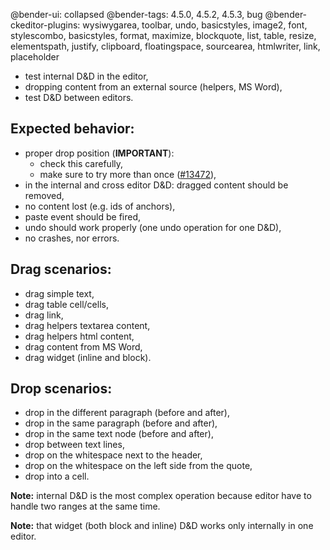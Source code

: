 @bender-ui: collapsed
@bender-tags: 4.5.0, 4.5.2, 4.5.3, bug
@bender-ckeditor-plugins: wysiwygarea, toolbar, undo, basicstyles, image2, font, stylescombo, basicstyles, format,
maximize, blockquote, list, table, resize, elementspath, justify, clipboard, floatingspace, sourcearea, htmlwriter,
link, placeholder

* test internal D&amp;D in the editor,
* dropping content from an external source (helpers, MS Word),
* test D&amp;D between editors.

Expected behavior:
------------------

* proper drop position (**IMPORTANT**):
	* check this carefully,
	* make sure to try more than once ([#13472](https://dev.ckeditor.com/ticket/13472)),
* in the internal and cross editor D&D: dragged content should be removed,
* no content lost (e.g. ids of anchors),
* paste event should be fired,
* undo should work properly (one undo operation for one D&D),
* no crashes, nor errors.

Drag scenarios:
---------------

* drag simple text,
* drag table cell/cells,
* drag link,
* drag helpers textarea content,
* drag helpers html content,
* drag content from MS Word,
* drag widget (inline and block).

Drop scenarios:
---------------

* drop in the different paragraph (before and after),
* drop in the same paragraph (before and after),
* drop in the same text node (before and after),
* drop between text lines,
* drop on the whitespace next to the header,
* drop on the whitespace on the left side from the quote,
* drop into a cell.

**Note:** internal D&amp;D is the most complex operation because editor have to handle two ranges at the same time.

**Note:** that widget (both block and inline) D&amp;D works only internally in one editor.
